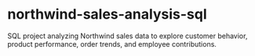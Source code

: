 # northwind-sales-analysis-sql
SQL project analyzing Northwind sales data to explore customer behavior, product performance, order trends, and employee contributions.
